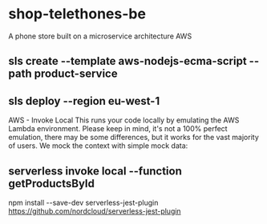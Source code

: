 # shop-telethones-be
A phone store built on a microservice architecture AWS 

## sls create --template aws-nodejs-ecma-script --path product-service

## sls deploy --region eu-west-1

AWS - Invoke Local
This runs your code locally by emulating the AWS Lambda environment. Please keep in mind, it's not a 100% perfect emulation, there may be some differences, but it works for the vast majority of users. We mock the context with simple mock data:
## serverless invoke local --function getProductsById

npm install --save-dev serverless-jest-plugin
https://github.com/nordcloud/serverless-jest-plugin